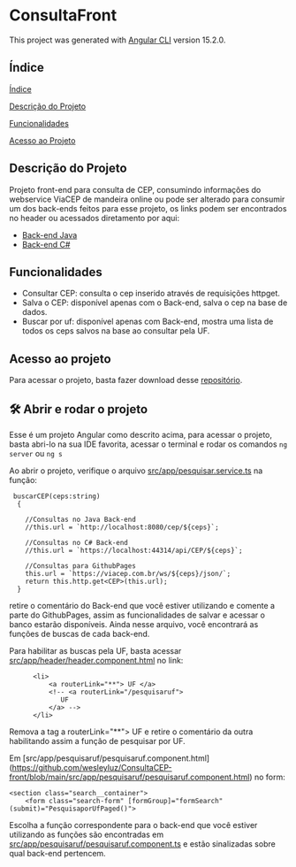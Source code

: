 # ConsultaFront

This project was generated with [Angular CLI](https://github.com/angular/angular-cli) version 15.2.0.

## Índice 

[Índice](#índice)

[Descrição do Projeto](#descrição-do-projeto)

[Funcionalidades](#funcionalidades)

[Acesso ao Projeto](#acesso-ao-projeto)

## Descrição do Projeto
  Projeto front-end para consulta de CEP, consumindo informações do webservice ViaCEP de mandeira online ou pode ser alterado para consumir um dos back-ends feitos para esse projeto, os links podem ser encontrados no header ou acessados diretamento por aqui: 
-  [Back-end Java](https://github.com/wesleyluz/Consultar_CEP_S)  
-  [Back-end C#](https://github.com/wesleyluz/Consultar_CEP_CSharp)

## Funcionalidades
-   Consultar CEP: consulta o cep inserido através de requisições httpget.
-   Salva o CEP: disponível apenas com o Back-end, salva o cep na base de dados.
-   Buscar por uf: disponível apenas com Back-end, mostra uma lista de todos os ceps salvos na base ao consultar pela UF.

## Acesso ao projeto

Para acessar o projeto, basta fazer download desse [repositório](https://github.com/wesleyluz/ConsultaCEP-front).

## 🛠️ Abrir e rodar o projeto
Esse é um projeto Angular como descrito acima, para acessar o projeto, basta abri-lo na sua IDE favorita, acessar o terminal e rodar os comandos `ng server` ou `ng s`

Ao abrir o projeto, verifique o arquivo [src/app/pesquisar.service.ts](https://github.com/wesleyluz/ConsultaCEP-front/blob/main/src/app/pesquisar.service.ts) na função:
```
 buscarCEP(ceps:string)
  {
   
    //Consultas no Java Back-end
    //this.url = `http://localhost:8080/cep/${ceps}`;
    
    //Consultas no C# Back-end
    //this.url = `https://localhost:44314/api/CEP/${ceps}`;
    
    //Consultas para GithubPages
    this.url = `https://viacep.com.br/ws/${ceps}/json/`;
    return this.http.get<CEP>(this.url);
  }
```
retire o comentário do Back-end que você estiver utilizando e comente a parte do GithubPages, assim as funcionalidades de salvar e acessar o banco estarão disponíveis.
Ainda nesse arquivo, você encontrará as funções de buscas de cada back-end.

Para habilitar as buscas pela UF, basta acessar [src/app/header/header.component.html](https://github.com/wesleyluz/ConsultaCEP-front/blob/main/src/app/header/header.component.html) no link:
```
      <li>
          <a routerLink="**"> UF </a>
          <!-- <a routerLink="/pesquisaruf">
             UF
          </a> -->
      </li>
```
Remova a tag a routerLink="**"> UF </a> e retire o comentário da outra habilitando assim a função de pesquisar por UF.

Em [src/app/pesquisaruf/pesquisaruf.component.html] (https://github.com/wesleyluz/ConsultaCEP-front/blob/main/src/app/pesquisaruf/pesquisaruf.component.html) no form:
```
<section class="search__container">
    <form class="search-form" [formGroup]="formSearch" (submit)="PesquisaporUfPaged()">
```
Escolha a função correspondente para o back-end que você estiver utilizando  as funções são encontradas em [src/app/pesquisaruf/pesquisaruf.component.ts](https://github.com/wesleyluz/ConsultaCEP-front/blob/main/src/app/pesquisaruf/pesquisaruf.component.ts) e estão sinalizadas sobre qual back-end pertencem.
